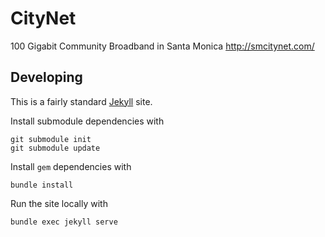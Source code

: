 # CityNet

100 Gigabit Community Broadband in Santa Monica http://smcitynet.com/

## Developing

This is a fairly standard [Jekyll](https://jekyllrb.com/) site.

Install submodule dependencies with

    git submodule init
    git submodule update

Install `gem` dependencies with

    bundle install

Run the site locally with

    bundle exec jekyll serve
